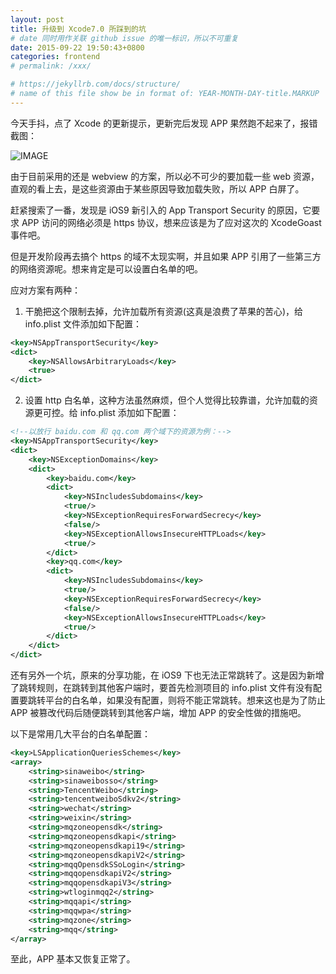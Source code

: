```yaml
---
layout: post
title: 升级到 Xcode7.0 所踩到的坑
# date 同时用作关联 github issue 的唯一标识，所以不可重复
date: 2015-09-22 19:50:43+0800
categories: frontend
# permalink: /xxx/

# https://jekyllrb.com/docs/structure/
# name of this file show be in format of: YEAR-MONTH-DAY-title.MARKUP
---
```



今天手抖，点了 Xcode 的更新提示，更新完后发现 APP 果然跑不起来了，报错截图：  
  
![IMAGE](https://cdn.jsdelivr.net/gh/xwenliang/gallery2022/2022-04-29-b47c5524cf.jpg)  

由于目前采用的还是 webview 的方案，所以必不可少的要加载一些 web 资源，直观的看上去，是这些资源由于某些原因导致加载失败，所以 APP 白屏了。  

赶紧搜索了一番，发现是 iOS9 新引入的 App Transport Security 的原因，它要求 APP 访问的网络必须是 https 协议，想来应该是为了应对这次的 XcodeGoast 事件吧。  

但是开发阶段再去搞个 https 的域不太现实啊，并且如果 APP 引用了一些第三方的网络资源呢。想来肯定是可以设置白名单的吧。  

应对方案有两种：  

1. 干脆把这个限制去掉，允许加载所有资源(这真是浪费了苹果的苦心)，给 info.plist 文件添加如下配置：  

```xml
<key>NSAppTransportSecurity</key>
<dict>
    <key>NSAllowsArbitraryLoads</key>
    <true>
</dict>
```

2. 设置 http 白名单，这种方法虽然麻烦，但个人觉得比较靠谱，允许加载的资源更可控。给 info.plist 添加如下配置：  

```xml
<!--以放行 baidu.com 和 qq.com 两个域下的资源为例：-->
<key>NSAppTransportSecurity</key>
<dict>
    <key>NSExceptionDomains</key>
    <dict>
        <key>baidu.com</key>
        <dict>
            <key>NSIncludesSubdomains</key>
            <true/>
            <key>NSExceptionRequiresForwardSecrecy</key>
            <false/>
            <key>NSExceptionAllowsInsecureHTTPLoads</key>
            <true/>
        </dict>
        <key>qq.com</key>
        <dict>
            <key>NSIncludesSubdomains</key>
            <true/>
            <key>NSExceptionRequiresForwardSecrecy</key>
            <false/>
            <key>NSExceptionAllowsInsecureHTTPLoads</key>
            <true/>
        </dict>
    </dict>
</dict>
```

还有另外一个坑，原来的分享功能，在 iOS9 下也无法正常跳转了。这是因为新增了跳转规则，在跳转到其他客户端时，要首先检测项目的 info.plist 文件有没有配置要跳转平台的白名单，如果没有配置，则将不能正常跳转。想来这也是为了防止 APP 被篡改代码后随便跳转到其他客户端，增加 APP 的安全性做的措施吧。  

以下是常用几大平台的白名单配置：  

```xml
<key>LSApplicationQueriesSchemes</key>
<array>
	<string>sinaweibo</string>
	<string>sinaweibosso</string>
	<string>TencentWeibo</string>
	<string>tencentweiboSdkv2</string>
	<string>wechat</string>
	<string>weixin</string>
	<string>mqzoneopensdk</string>
	<string>mqzoneopensdkapi</string>
	<string>mqzoneopensdkapi19</string>
	<string>mqzoneopensdkapiV2</string>
	<string>mqqOpensdkSSoLogin</string>
	<string>mqqopensdkapiV2</string>
	<string>mqqopensdkapiV3</string>
	<string>wtloginmqq2</string>
	<string>mqqapi</string>
	<string>mqqwpa</string>
	<string>mqzone</string>
	<string>mqq</string>
</array>
```

至此，APP 基本又恢复正常了。  

